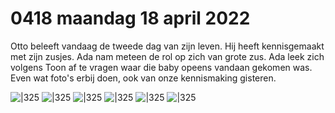 # 0418 maandag 18 april 2022
Otto beleeft vandaag de tweede dag van zijn leven. Hij heeft kennisgemaakt met zijn zusjes. Ada nam meteen de rol op zich van grote zus. Ada leek zich volgens Toon af te vragen waar die baby opeens vandaan gekomen was. Even wat foto's erbij doen, ook van onze kennismaking gisteren.

![|325](https://filedn.com/lEFtF675HQD86Dw6hctjb9S/Foto's/220417%20Sara%20en%20Otto.jpg)  ![|325](https://filedn.com/lEFtF675HQD86Dw6hctjb9S/Foto's/220417%20Anne%20en%20Otto.jpg)
![|325](https://filedn.com/lEFtF675HQD86Dw6hctjb9S/Foto's/220417%20Anne%20Sara%20en%20Otto.jpg)     ![|325](https://filedn.com/lEFtF675HQD86Dw6hctjb9S/Foto's/220417%20Gerrie%20en%20Otto.jpg)
![|325](https://filedn.com/lEFtF675HQD86Dw6hctjb9S/Foto's/220417%20Jos%20en%20Otto.jpg)   ![|325](https://filedn.com/lEFtF675HQD86Dw6hctjb9S/Foto's/220417%20Gerrie%20Anne%20Jos.jpg) 